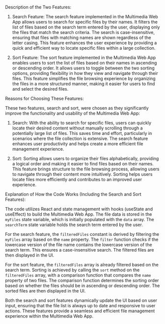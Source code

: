 Description of the Two Features:

1. Search Feature: The search feature implemented in the Multimedia Web App allows users to search for specific files by their names. It filters the list of files based on the search term entered by the user, displaying only the files that match the search criteria. The search is case-insensitive, ensuring that files with matching names are shown regardless of the letter casing. This feature enhances the user experience by providing a quick and efficient way to locate specific files within a large collection.

2. Sort Feature: The sort feature implemented in the Multimedia Web App enables users to sort the list of files based on their names in ascending or descending order. It allows users to toggle between the two sorting options, providing flexibility in how they view and navigate through their files. This feature simplifies the file browsing experience by organizing the files in a more structured manner, making it easier for users to find and select the desired files.

Reasons for Choosing These Features:

These two features, search and sort, were chosen as they significantly improve the functionality and usability of the Multimedia Web App:

1. Search: With the ability to search for specific files, users can quickly locate their desired content without manually scrolling through a potentially large list of files. This saves time and effort, particularly in scenarios where the file collection is extensive. The search feature enhances user productivity and helps create a more efficient file management experience.

2. Sort: Sorting allows users to organize their files alphabetically, providing a logical order and making it easier to find files based on their names. This feature brings structure to the file browsing process, allowing users to navigate through their content more intuitively. Sorting helps users locate files more efficiently and contributes to an improved user experience.

Explanation of How the Code Works (Including the Search and Sort Features):

The code utilizes React and state management with hooks (useState and useEffect) to build the Multimedia Web App. The file data is stored in the `myFiles` state variable, which is initially populated with the `data` array. The `searchTerm` state variable holds the search term entered by the user.

For the search feature, the `filteredFiles` constant is derived by filtering the `myFiles` array based on the `name` property. The `filter` function checks if the lowercase version of the file name contains the lowercase version of the search term. This ensures a case-insensitive search. The filtered files are then displayed in the UI.

For the sort feature, the `filteredFiles` array is already filtered based on the search term. Sorting is achieved by calling the `sort` method on the `filteredFiles` array, with a comparison function that compares the `name` property of two files. The comparison function determines the sorting order based on whether the files should be in ascending or descending order. The sorted files are then displayed in the UI.

Both the search and sort features dynamically update the UI based on user input, ensuring that the file list is always up to date and responsive to user actions. These features provide a seamless and efficient file management experience within the Multimedia Web App.
